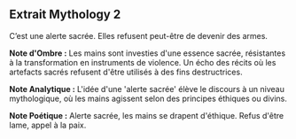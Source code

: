 ## Extrait Mythology 2

C’est une alerte sacrée. Elles refusent peut-être de devenir des armes.

**Note d'Ombre :** Les mains sont investies d'une essence sacrée, résistantes à la transformation en instruments de violence. Un écho des récits où les artefacts sacrés refusent d'être utilisés à des fins destructrices.

**Note Analytique :** L'idée d'une 'alerte sacrée' élève le discours à un niveau mythologique, où les mains agissent selon des principes éthiques ou divins.

**Note Poétique :** Alerte sacrée, les mains se drapent d'éthique. Refus d'être lame, appel à la paix.
